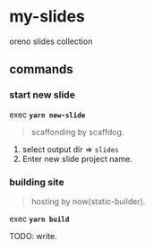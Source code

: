 # my-slides
oreno slides collection

## commands

### start new slide

exec **`yarn new-slide`**

> scaffonding by scaffdog.

1. select output dir => `slides`
2. Enter new slide project name.

### building site

> hosting by now(static-builder).

exec **`yarn build`**

TODO: write.